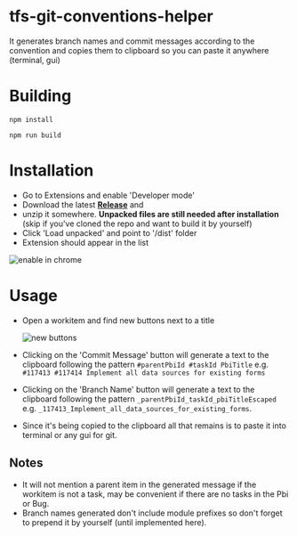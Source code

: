 # tfs-git-conventions-helper
It generates branch names and commit messages according to the convention and copies them to clipboard so you can paste it anywhere (terminal, gui)
# Building
```npm install```

```npm run build```

# Installation
* Go to Extensions and enable 'Developer mode'
* Download the latest **[Release](https://github.com/olegolo/tfs-git-conventions-helper/releases)** and 
* unzip it somewhere. **Unpacked files are still needed after installation** (skip if you've cloned the repo and want to build it by yourself)
* Click 'Load unpacked' and point to '/dist' folder
* Extension should appear in the list

![enable in chrome](/docs/enable_in_chrome1.png)
# Usage
* Open a workitem and find new buttons next to a title 
  
  ![new buttons](/docs/usage_task1.png)
* Clicking on the 'Commit Message' button will generate a text to the clipboard following the pattern ```#parentPbiId #taskId PbiTitle``` e.g. ```#117413 #117414 Implement all data sources for existing forms```
* Clicking on the 'Branch Name' button will generate a text to the clipboard following the pattern ```_parentPbiId_taskId_pbiTitleEscaped``` e.g. ```_117413_Implement_all_data_sources_for_existing_forms```.  
* Since it's being copied to the clipboard all that remains is to paste it into terminal or any gui for git.

## Notes
* It will not mention a parent item in the generated message if the workitem is not a task, may be convenient if there are no tasks in the Pbi or Bug.
* Branch names generated don't include module prefixes so don't forget to prepend it by yourself (until implemented here).
